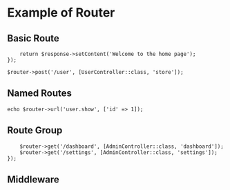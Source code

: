 # Example of Router

## Basic Route

``` $router->get('/home', function ($request, $response) {
    return $response->setContent('Welcome to the home page');
});

$router->post('/user', [UserController::class, 'store']);
```

## Named Routes

``` $router->get('/user/{id}', [UserController::class, 'show'])->name('user.show');
echo $router->url('user.show', ['id' => 1]);
```

## Route Group

``` $router->group(['prefix' => 'admin', 'middleware' => [AuthMiddleware::class]], function ($router) {
    $router->get('/dashboard', [AdminController::class, 'dashboard']);
    $router->get('/settings', [AdminController::class, 'settings']);
});
```

## Middleware

``` $router->get('/profile', [ProfileController::class, 'show'])->middleware(AuthMiddleware::class);
```
